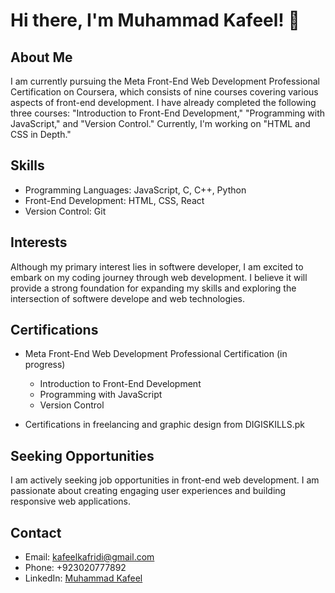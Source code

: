 # Hi there, I'm Muhammad Kafeel! 👋

## About Me
I am currently pursuing the Meta Front-End Web Development Professional Certification on Coursera, which consists of nine courses covering various aspects of front-end development. I have already completed the following three courses: "Introduction to Front-End Development," "Programming with JavaScript," and "Version Control." Currently, I'm working on "HTML and CSS in Depth."

## Skills
- Programming Languages: JavaScript, C, C++, Python
- Front-End Development: HTML, CSS, React
- Version Control: Git

## Interests
Although my primary interest lies in softwere developer, I am excited to embark on my coding journey through web development. I believe it will provide a strong foundation for expanding my skills and exploring the intersection of softwere develope and web technologies.


## Certifications
- Meta Front-End Web Development Professional Certification (in progress)
  - Introduction to Front-End Development
  - Programming with JavaScript
  - Version Control

- Certifications in  freelancing and graphic design from DIGISKILLS.pk

## Seeking Opportunities
I am actively seeking job opportunities in front-end web development. I am passionate about creating engaging user experiences and building responsive web applications.

## Contact
- Email: kafeelkafridi@gmail.com
- Phone: +923020777892
- LinkedIn: [Muhammad Kafeel](www.linkedin.com/in/muhammad-kafeel-b9588a259)
